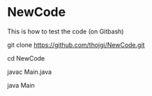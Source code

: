 # NewCode
This is how to test the code (on Gitbash)

git clone https://github.com/thojgi/NewCode.git

cd NewCode

javac Main.java

java Main
